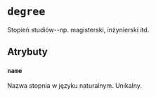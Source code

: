 # `degree`

Stopień studiów--np. magisterski, inżynierski itd.

## Atrybuty

### `name`

Nazwa stopnia w języku naturalnym. Unikalny.

